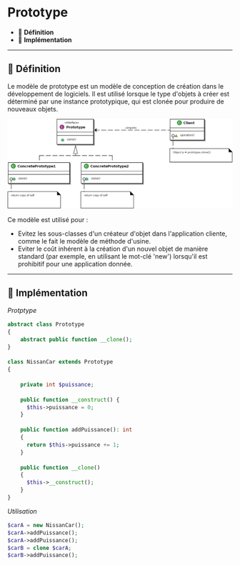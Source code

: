 # Prototype

*  🔖 **Définition**
*  🔖 **Implémentation**

___

## 📑 Définition

Le modèle de prototype est un modèle de conception de création dans le développement de logiciels. Il est utilisé lorsque le type d'objets à créer est déterminé par une instance prototypique, qui est clonée pour produire de nouveaux objets.

![image](./resources/prototype.png)

Ce modèle est utilisé pour :

* Evitez les sous-classes d'un créateur d'objet dans l'application cliente, comme le fait le modèle de méthode d'usine.
* Eviter le coût inhérent à la création d'un nouvel objet de manière standard (par exemple, en utilisant le mot-clé 'new') lorsqu'il est prohibitif pour une application donnée.

___

## 📑 Implémentation

*Protptype*

```php
abstract class Prototype
{
    abstract public function __clone();
}

class NissanCar extends Prototype
{

    private int $puissance;

    public function __construct() {
      $this->puissance = 0;
    }

    public function addPuissance(): int
    {
      return $this->puissance += 1;
    }

    public function __clone()
    {
      $this->__construct();
    }
}
```

*Utilisation*

```php
$carA = new NissanCar();
$carA->addPuissance();
$carA->addPuissance();
$carB = clone $carA;
$carB->addPuissance();
```